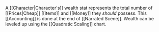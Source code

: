 A [[Character|Character's]] wealth stat represents the total number of [[Prices|Cheap]] [[Items]] and [[Money]] they *should* possess. This [[Accounting]] is done at the end of [[Narrated Scene]]. Wealth can be leveled up using the [[Quadratic Scaling]] chart.